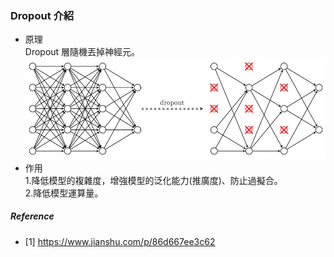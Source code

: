 ### Dropout 介紹
- 原理<BR>
Dropout 層隨機丟掉神經元。
![avatar](./img/dropout1.jpg)<BR>
- 作用<BR>
1.降低模型的複雜度，增強模型的泛化能力(推廣度)、防止過擬合。<BR>
2.降低模型運算量。

##### Reference
- [1] https://www.jianshu.com/p/86d667ee3c62
